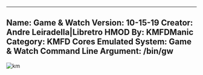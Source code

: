 -----------------------
Name: Game & Watch
Version: 10-15-19
Creator: Andre Leiradella|Libretro
HMOD By: KMFDManic
Category: KMFD Cores
Emulated System: Game & Watch
Command Line Argument: /bin/gw
-----------------------
![km](https://i.imgur.com/d4wNSlq.png)
